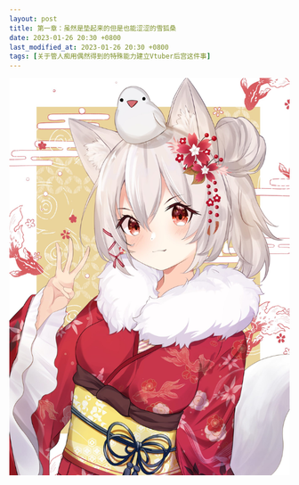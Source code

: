 ```yaml
---
layout: post
title: 第一章：虽然是垫起来的但是也能涩涩的雪狐桑
date: 2023-01-26 20:30 +0800
last_modified_at: 2023-01-26 20:30 +0800
tags: [关于管人痴用偶然得到的特殊能力建立Vtuber后宫这件事]
---
```

![这是图片](/file/xuehusang.jpg)
